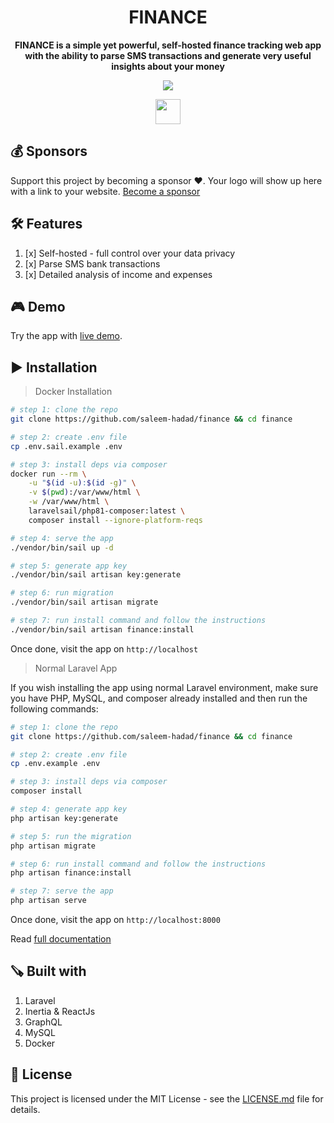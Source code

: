 <h1 align="center">FINANCE</h1>

<p align="center">
  <b>FINANCE is a simple yet powerful, self-hosted finance tracking web app with the ability to parse SMS transactions and generate very useful insights about your money</b>
</p>

<p align="center"><a href="https://www.youtube.com/watch?v=kfwcMdlFn9o&list=PLw5MK6ws-o1_rNobmZCmnH5G11vwCiKKk&ab_channel=ILoveMathAcademy" target="__blank"><img src="./public/images/finance.jpg" /></a></p>
<p align="center"><a href="https://www.youtube.com/watch?v=kfwcMdlFn9o&list=PLw5MK6ws-o1_rNobmZCmnH5G11vwCiKKk&ab_channel=ILoveMathAcademy" target="__blank"><img height="40" src="./public/images/video.png" /></a></p>

## 💰 Sponsors
Support this project by becoming a sponsor ❤️. Your logo will show up here with a link to your website. [Become a sponsor](https://opencollective.com/larecipe)

## 🛠 Features

1. [x] Self-hosted - full control over your data privacy 
2. [x] Parse SMS bank transactions
3. [x] Detailed analysis of income and expenses 

## 🎮 Demo

Try the app with [live demo](https://finance-demo.saleem.dev/).

## ▶️ Installation 

> Docker Installation

```bash
# step 1: clone the repo
git clone https://github.com/saleem-hadad/finance && cd finance

# step 2: create .env file
cp .env.sail.example .env

# step 3: install deps via composer
docker run --rm \
    -u "$(id -u):$(id -g)" \
    -v $(pwd):/var/www/html \
    -w /var/www/html \
    laravelsail/php81-composer:latest \
    composer install --ignore-platform-reqs

# step 4: serve the app
./vendor/bin/sail up -d

# step 5: generate app key
./vendor/bin/sail artisan key:generate

# step 6: run migration
./vendor/bin/sail artisan migrate

# step 7: run install command and follow the instructions
./vendor/bin/sail artisan finance:install
```

Once done, visit the app on `http://localhost`


> Normal Laravel App

If you wish installing the app using normal Laravel environment, make sure you have PHP, MySQL, and composer already installed and then run the following commands:

```bash
# step 1: clone the repo
git clone https://github.com/saleem-hadad/finance && cd finance

# step 2: create .env file
cp .env.example .env

# step 3: install deps via composer
composer install

# step 4: generate app key
php artisan key:generate

# step 5: run the migration
php artisan migrate

# step 6: run install command and follow the instructions
php artisan finance:install

# step 7: serve the app
php artisan serve
```

Once done, visit the app on `http://localhost:8000`


Read [full documentation](https://finance-demo.saleem.dev/docs)

## 🪚 Built with

1. Laravel
2. Inertia & ReactJs
3. GraphQL
4. MySQL
5. Docker

## 🔖 License

This project is licensed under the MIT License - see the [LICENSE.md](https://github.com/saleem-hadad/finance/blob/main/LICENSE) file for details.
